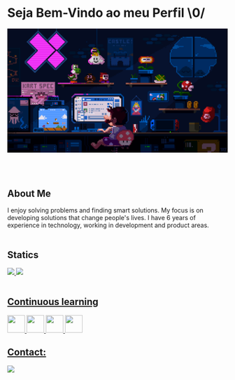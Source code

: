 # Seja Bem-Vindo ao meu Perfil  \0/

<p>
    <img margin: auto;
          width: 40%;
          height: 50%;
          border: 3px solid green;
          padding: 10px;
          src="/assets/profile.gif"
    >
</p>
<br/>
<br/>

## About Me

I enjoy solving problems and finding smart solutions. 
My focus is on developing solutions that change people's lives. 
I have 6 years of experience in technology, working in development and product areas.
<br/>
<br/>

## Statics

<div>
<a href="https://github.com/heitordeve">
<img loading="lazy" height="180em" src="https://github-readme-stats.vercel.app/api/top-langs/?username=heitordeve&layout=compact&langs_count=7&theme=dracula"/>
<img loading="lazy" height="180em" src="https://github-readme-stats.vercel.app/api?username=heitordeve&show_icons=true&theme=dracula&include_all_commits=true&count_private=true"/>
</div>

<br/>

## Continuous learning

 <img loading="lazy" src="https://cdn.jsdelivr.net/gh/devicons/devicon@latest/icons/csharp/csharp-original.svg" width="40" height="40"/>
 <img loading="lazy" src="https://cdn.jsdelivr.net/gh/devicons/devicon@latest/icons/microsoftsqlserver/microsoftsqlserver-original-wordmark.svg" width="40" height="40"/>
 <img loading="lazy" src="https://cdn.jsdelivr.net/gh/devicons/devicon@latest/icons/react/react-original-wordmark.svg" width="40" height="40"/>
 <img loading="lazy" src="https://cdn.jsdelivr.net/gh/devicons/devicon@latest/icons/laravel/laravel-original.svg" width="40" height="40"/>


## Contact:

<div>
<a href="https://www.linkedin.com/in/heitorcarlos" target="_blank"><img loading="lazy" src="https://img.shields.io/badge/-LinkedIn-%230077B5?style=for-the-badge&logo=linkedin&logoColor=white" target="_blank"></a>   
</div>
